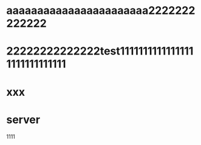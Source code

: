 # aaaaaaaaaaaaaaaaaaaaaaa2222222222222
# 22222222222222test11111111111111111111111111111
# xxx
# server
1111
